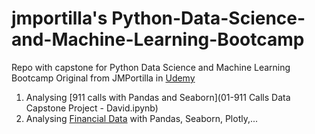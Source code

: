 
# jmportilla's Python-Data-Science-and-Machine-Learning-Bootcamp
Repo with capstone for Python Data Science and Machine Learning Bootcamp
Original from JMPortilla in [Udemy](https://www.udemy.com/python-for-data-science-and-machine-learning-bootcamp)
1. Analysing [911 calls with Pandas and Seaborn](01-911 Calls Data Capstone Project - David.ipynb)  
1. Analysing [Financial Data](03-Finance%20Project%20-%20David.ipynb) with Pandas, Seaborn, Plotly,...  
